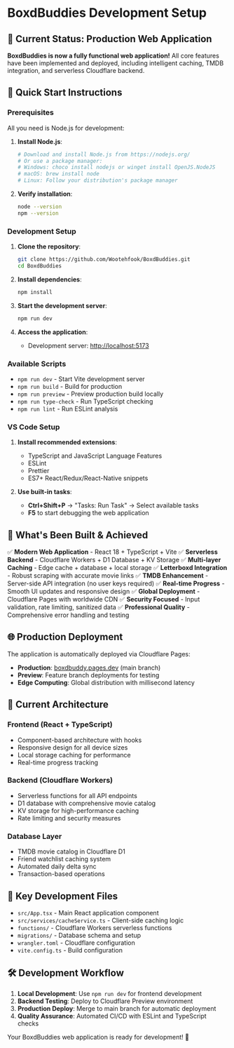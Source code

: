 # BoxdBuddies Development Setup

## 🎯 Current Status: Production Web Application

**BoxdBuddies is now a fully functional web application!** All core features have been implemented and deployed, including intelligent caching, TMDB integration, and serverless Cloudflare backend.

## 🚀 Quick Start Instructions

### Prerequisites

All you need is Node.js for development:

1. **Install Node.js**:

   ```bash
   # Download and install Node.js from https://nodejs.org/
   # Or use a package manager:
   # Windows: choco install nodejs or winget install OpenJS.NodeJS
   # macOS: brew install node
   # Linux: Follow your distribution's package manager
   ```

2. **Verify installation**:
   ```bash
   node --version
   npm --version
   ```

### Development Setup

1. **Clone the repository**:

   ```bash
   git clone https://github.com/Wootehfook/BoxdBuddies.git
   cd BoxdBuddies
   ```

2. **Install dependencies**:

   ```bash
   npm install
   ```

3. **Start the development server**:

   ```bash
   npm run dev
   ```

4. **Access the application**:
   - Development server: <http://localhost:5173>

### Available Scripts

- `npm run dev` - Start Vite development server
- `npm run build` - Build for production
- `npm run preview` - Preview production build locally
- `npm run type-check` - Run TypeScript checking
- `npm run lint` - Run ESLint analysis

### VS Code Setup

1. **Install recommended extensions**:
   - TypeScript and JavaScript Language Features
   - ESLint
   - Prettier
   - ES7+ React/Redux/React-Native snippets

2. **Use built-in tasks**:
   - **Ctrl+Shift+P** → "Tasks: Run Task" → Select available tasks
   - **F5** to start debugging the web application

## 🔧 What's Been Built & Achieved

✅ **Modern Web Application** - React 18 + TypeScript + Vite
✅ **Serverless Backend** - Cloudflare Workers + D1 Database + KV Storage
✅ **Multi-layer Caching** - Edge cache + database + local storage
✅ **Letterboxd Integration** - Robust scraping with accurate movie links
✅ **TMDB Enhancement** - Server-side API integration (no user keys required)
✅ **Real-time Progress** - Smooth UI updates and responsive design
✅ **Global Deployment** - Cloudflare Pages with worldwide CDN
✅ **Security Focused** - Input validation, rate limiting, sanitized data
✅ **Professional Quality** - Comprehensive error handling and testing

## 🌐 Production Deployment

The application is automatically deployed via Cloudflare Pages:

- **Production**: [boxdbuddy.pages.dev](https://boxdbuddy.pages.dev) (main branch)
- **Preview**: Feature branch deployments for testing
- **Edge Computing**: Global distribution with millisecond latency

## 🎯 Current Architecture

### Frontend (React + TypeScript)

- Component-based architecture with hooks
- Responsive design for all device sizes
- Local storage caching for performance
- Real-time progress tracking

### Backend (Cloudflare Workers)

- Serverless functions for all API endpoints
- D1 database with comprehensive movie catalog
- KV storage for high-performance caching
- Rate limiting and security measures

### Database Layer

- TMDB movie catalog in Cloudflare D1
- Friend watchlist caching system
- Automated daily delta sync
- Transaction-based operations

## 📁 Key Development Files

- `src/App.tsx` - Main React application component
- `src/services/cacheService.ts` - Client-side caching logic
- `functions/` - Cloudflare Workers serverless functions
- `migrations/` - Database schema and setup
- `wrangler.toml` - Cloudflare configuration
- `vite.config.ts` - Build configuration

## 🛠️ Development Workflow

1. **Local Development**: Use `npm run dev` for frontend development
2. **Backend Testing**: Deploy to Cloudflare Preview environment
3. **Production Deploy**: Merge to main branch for automatic deployment
4. **Quality Assurance**: Automated CI/CD with ESLint and TypeScript checks

Your BoxdBuddies web application is ready for development! 🎉
